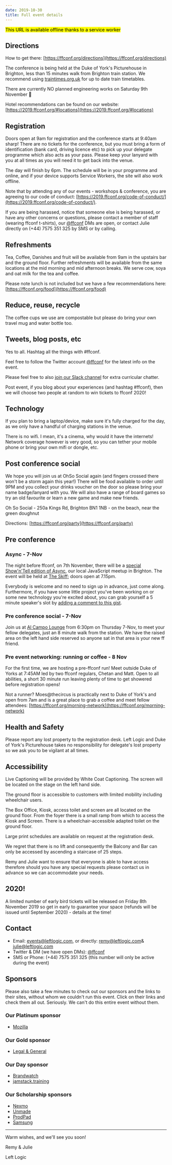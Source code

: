 ```yaml
---
date: 2019-10-30
title: Full event details
---
```


<!-- Hi there,

Please find below important and useful information to make sure your visit to our #ffconf on Friday 8th November 2019 is a super dooper awesome time!

Please note, a full copy of this [document is available here](https://ffconf.org/details/) and once loaded is available offline. -->

<mark>This URL is available offline thanks to a service worker</mark>

## Directions

How to get there: [https://ffconf.org/directions](https://ffconf.org/directions)

The conference is being held at the Duke of York's Picturehouse in Brighton, less than 15 minutes walk from Brighton train station. We recommend using [traintimes.org.uk](https://traintimes.org.uk) for up to date train timetables.

There are currently NO planned engineering works on Saturday 9th November 🤞

Hotel recommendations can be found on our website: [https://2019.ffconf.org/#locations](https://2019.ffconf.org/#locations)

## Registration

Doors open at 9am for registration and the conference starts at 9:40am sharp! There are no tickets for the conference, but you must bring a form of identification (bank card, driving licence etc) to pick up your delegate programme which also acts as your pass. Please keep your lanyard with you at all times as you will need it to get back into the venue.

The day will finish by 6pm. The schedule will be in your programme and online, and if your device supports Service Workers, the site will also work offline.

Note that by attending any of our events - workshops & conference, you are agreeing to our code of conduct: [https://2019.ffconf.org/code-of-conduct/](https://2019.ffconf.org/code-of-conduct/).

If you are being harassed, notice that someone else is being harassed, or have any other concerns or questions, please contact a member of staff (wearing ffconf t-shirts), our [@ffconf](https://twitter.com/ffconf) DMs are open, or contact Julie directly on (+44) 7575 351 325 by SMS or by calling.

## Refreshments

Tea, Coffee, Danishes and fruit will be available from 9am in the upstairs bar and the ground floor. Further refreshments will be available from the same locations at the mid morning and mid afternoon breaks. We serve cow, soya and oat milk for the tea and coffee.

Please note lunch is not included but we have a few recommendations here: [https://ffconf.org/food](https://ffconf.org/food)

## Reduce, reuse, recycle

The coffee cups we use are compostable but please do bring your own travel mug and water bottle too.

## Tweets, blog posts, etc

Yes to all. Hashtag all the things with #ffconf.

Feel free to follow the Twitter account [@ffconf](https://twitter.com/ffconf) for the latest info on the event.


Please feel free to also [join our Slack channel](https://ffconf.org/chat) for extra curricular chatter.

Post event, if you blog about your experiences (and hashtag #ffconf), then we will choose two people at random to win tickets to ffconf 2020!

## Technology

If you plan to bring a laptop/device, make sure it's fully charged for the day, as we only have a handful of charging stations in the venue.

There is no wifi. I mean, it's a cinema, why would it have the internets! Network coverage however is very good, so you can tether your mobile phone or bring your own mifi or dongle, etc.

## Post conference social

We hope you will join us at OhSo Social again (and fingers crossed there won't be a storm again this year!) There will be food available to order until 9PM and you collect your drinks voucher on the door so please bring your name badge/lanyard with you. We will also have a range of board games so try an old favourite or learn a new game and make new friends.

Oh So Social - 250a Kings Rd, Brighton BN1 1NB - on the beach, near the green doughnut

Directions: [https://ffconf.org/party](https://ffconf.org/party)

## Pre conference

### Async - 7-Nov

The night before ffconf, on 7th November, there will be a [special Show'n'Tell edition of Async](https://www.meetup.com/Async-Web-Tech-Meetup/events/265460562/), our local JavaScript meetup in Brighton. The event will be held at [The Skiff](https://goo.gl/maps/HVDuK8EeSo6cS3mRA); doors open at 7.15pm.

Everybody is welcome and no need to sign up in advance, just come along. Furthermore, if you have some little project you've been working on or some new technology you're excited about, you can grab yourself a 5 minute speaker's slot by [adding a comment to this gist](https://gist.github.com/orangespaceman/196f4e37b2dcd5bee37fe1367bbf2896).

### Pre conference social - 7-Nov

Join us at [Al Campo Lounge](https://thelounges.co.uk/alcampo/) from 6:30pm on Thursday 7-Nov, to meet your fellow delegates, just an 8 minute walk from the station. We have the raised area on the left hand side reserved so anyone sat in that area is your new ff friend.

### Pre event networking: running or coffee - 8 Nov

For the first time, we are hosting a pre-ffconf run! Meet outside Duke of Yorks at 7:45AM led by two ffconf regulars, Chetan and Matt. Open to all abilities, a short 30 minute run leaving plenty of time to get showered before registration opens!

Not a runner? Moes@thecircus is practically next to Duke of York's and open from 7am and is a great place to grab a coffee and meet fellow attendees: [https://ffconf.org/morning-network](https://ffconf.org/morning-network)

## Health and Safety

Please report any lost property to the registration desk. Left Logic and Duke of York's Picturehouse takes no responsibility for delegate's lost property so we ask you to be vigilant at all times.

## Accessibility

Live Captioning will be provided by White Coat Captioning. The screen will be located on the stage on the left hand side.

The ground floor is accessible to customers with limited mobility including wheelchair users.

The Box Office, Kiosk, access toilet and screen are all located on the ground floor. From the foyer there is a small ramp from which to access the Kiosk and Screen. There is a wheelchair-accessible adapted toilet on the ground floor.

Large print schedules are available on request at the registration desk.

We regret that there is no lift and consequently the Balcony and Bar can only be accessed by ascending a staircase of 25 steps.

Remy and Julie want to ensure that everyone is able to have access therefore should you have any special requests please contact us in advance so we can accommodate your needs.

## 2020!

A limited number of early bird tickets will be released on Friday 8th November 2019 so get in early to guarantee your space (refunds will be issued until September 2020) - details at the time!

## Contact

* Email: [events@leftlogic.com](mailto:events@leftlogic.com), or directly: [remy@leftlogic.com](mailto:remy@leftlogic.com)& [julie@leftlogic.com](mailto:julie@leftlogic.com)
* Twitter & DM (we have open DMs): [@ffconf](https://twitter.com/ffconf)
* SMS or Phone: (+44) 7575 351 325 (this number will only be active during the event)

## Sponsors

Please also take a few minutes to check out our sponsors and the links to their sites, without whom we couldn't run this event. Click on their links and check them all out. Seriously. We can't do this entire event without them.

### Our Platinum sponsor

* [Mozilla](http://www.mozilla.com)

### Our Gold sponsor

* [Legal & General](https://careers.legalandgeneralgroup.com/digital-careers/)

### Our Day sponsor

* [Brandwatch](https://www.brandwatch.com/careers/)
* [jamstack.training](https://jamstack.training/)

### Our Scholarship sponsors

* [Nexmo](https://developer.nexmo.com/)
* [Unmade](https://www.unmade.com/)
* [ProdPad](https://www.prodpad.com/about-us/jobs/)
* [Samsung](https://hub.samsunginter.net/)

* * *

Warm wishes, and we'll see you soon!

Remy & Julie

Left Logic

